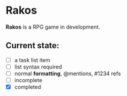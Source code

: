Rakos
=====

**Rakos** is a RPG game in development.

Current state:
--------------

- [ ] a task list item
- [ ] list syntax required
- [ ] normal **formatting**, @mentions, #1234 refs
- [ ] incomplete
- [x] completed
